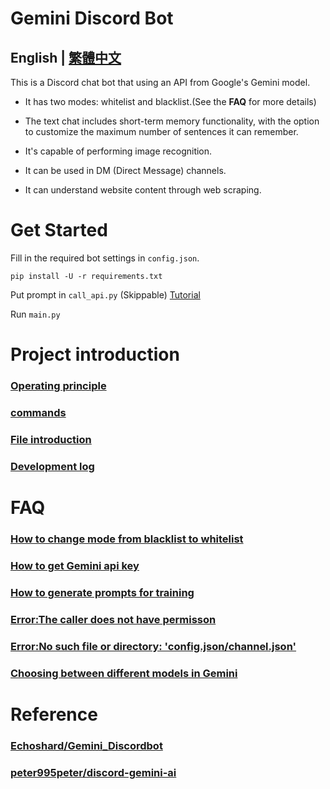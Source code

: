 # Gemini Discord Bot

## English | [繁體中文](README.md) 

This is a  Discord chat bot that using an API from Google's Gemini model.

* It has two modes: whitelist and blacklist.(See the **FAQ** for more details)

* The text chat includes short-term memory functionality, with the option to customize the maximum number of sentences it can remember.

* It's capable of performing image recognition.

* It can be used in DM (Direct Message) channels.

* It can understand website content through web scraping.

# Get Started
Fill in the required bot settings in `config.json`.
```
pip install -U -r requirements.txt
```
Put prompt in `call_api.py` (Skippable) [Tutorial](docs/en/q3_en.md)

Run `main.py`

# Project introduction
### [Operating principle](docs/en/principles_en.md)

### [commands](docs/en/commands_en.md)

### [File introduction](docs/en/files_en.md)

### [Development log](docs/en/log_en.md)

# FAQ
### [How to change mode from blacklist to whitelist](docs/en/q1_en.md)

### [How to get Gemini api key](docs/en/q2_en.md)

### [How to generate prompts for training](docs/en/q3_en.md)

### [Error:The caller does not have permisson](docs/en/q4_en.md)

### [Error:No such file or directory: 'config.json/channel.json'](docs/en/q5_en.md)

### [Choosing between different models in Gemini](docs/en/q6_en.md)


# Reference
### [Echoshard/Gemini_Discordbot](https://github.com/Echoshard/Gemini_Discordbot)

### [peter995peter/discord-gemini-ai](https://github.com/peter995peter/discord-gemini-ai)